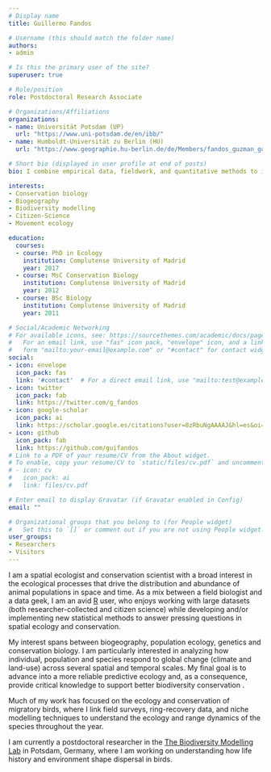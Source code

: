 ```yaml
---
# Display name
title: Guillermo Fandos

# Username (this should match the folder name)
authors:
- admin

# Is this the primary user of the site?
superuser: true

# Role/position
role: Postdoctoral Research Associate

# Organizations/Affiliations
organizations:
- name: Universität Potsdam (UP)
  url: "https://www.uni-potsdam.de/en/ibb/"
- name: Humboldt-Universität zu Berlin (HU)
  url: "https://www.geographie.hu-berlin.de/de/Members/fandos_guzman_guillermo"

# Short bio (displayed in user profile at end of posts)
bio: I combine empirical data, fieldwork, and quantitative methods to improve our understanding of how natural and anthropogenic changes influence biodiversity dynamics.

interests:
- Conservation biology
- Biogeography	
- Biodiversity modelling
- Citizen-Science
- Movement ecology

education:
  courses:
  - course: PhD in Ecology
    institution: Complutense University of Madrid
    year: 2017
  - course: MsC Conservation Biology
    institution: Complutense University of Madrid
    year: 2012
  - course: BSc Biology
    institution: Complutense University of Madrid
    year: 2011

# Social/Academic Networking
# For available icons, see: https://sourcethemes.com/academic/docs/page-builder/#icons
#   For an email link, use "fas" icon pack, "envelope" icon, and a link in the
#   form "mailto:your-email@example.com" or "#contact" for contact widget.
social:
- icon: envelope
  icon_pack: fas
  link: '#contact'  # For a direct email link, use "mailto:test@example.org".
- icon: twitter
  icon_pack: fab
  link: https://twitter.com/g_fandos
- icon: google-scholar
  icon_pack: ai
  link: https://scholar.google.es/citations?user=8zRbuNgAAAAJ&hl=es&oi=ao
- icon: github
  icon_pack: fab
  link: https://github.com/guifandos
# Link to a PDF of your resume/CV from the About widget.
# To enable, copy your resume/CV to `static/files/cv.pdf` and uncomment the lines below.
# - icon: cv
#   icon_pack: ai
#   link: files/cv.pdf

# Enter email to display Gravatar (if Gravatar enabled in Config)
email: ""

# Organizational groups that you belong to (for People widget)
#   Set this to `[]` or comment out if you are not using People widget.
user_groups:
- Researchers
- Visitors
---
```


I am a spatial ecologist and conservation scientist with a broad interest in the ecological processes that drive the distribution and abundance of animal populations in space and time. As a mix between a field biologist and a data geek, I am an avid [R](https://www.r-project.org/) user, who enjoys working with large datasets (both researcher-collected and citizen science) while developing and/or implementing new statistical methods to answer pressing questions in spatial ecology and conservation. 

My interest spans between biogeography, population ecology, genetics and conservation biology. I am particularly interested in analyzing how individual, population and species respond to global change (climate and land-use) across several spatial and temporal scales. My final goal is to advance into a more reliable predictive ecology and, as a consequence, provide critical knowledge to support better biodiversity conservation .

Much of my work has focused on the ecology and conservation of migratory birds, where I link field surveys, ring-recovery data, and niche modelling techniques to understand the ecology and range dynamics of the species throughout the year. 

I am currently a postdoctoral researcher in the [The Biodiversity Modelling Lab](https://damariszurell.github.io/) in Potsdam, Germany, where I am working on understanding how life history and environment shape dispersal in birds.


